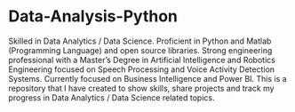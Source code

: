 # Data-Analysis-Python
Skilled in Data Analytics / Data Science. 
Proficient in Python and Matlab (Programming Language) and open source libraries. 
Strong engineering professional with a Master’s Degree in Artificial Intelligence and Robotics Engineering  focused on Speech Processing and Voice Activity Detection Systems.
Currently focused on Business Intelligence and Power BI.
This is a repository that I have created to show skills, share projects and track my progress in Data Analytics / Data Science related topics.
